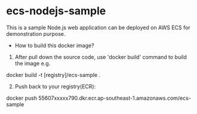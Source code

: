 # ecs-nodejs-sample

This is a sample Node.js web application can be deployed on AWS ECS for demonstration purpose.

* How to build this docker image? 
1. After pull down the source code, use 'docker build' command to build the image e.g.

docker build -t [registry]/ecs-sample .

2. Push back to your registry(ECR):

docker push 55607xxxxx790.dkr.ecr.ap-southeast-1.amazonaws.com/ecs-sample
